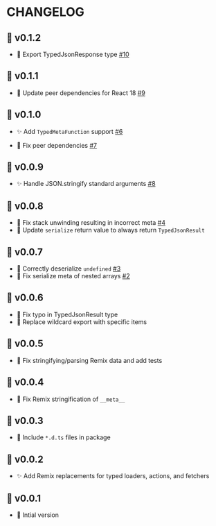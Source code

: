 # CHANGELOG

## 🚀 v0.1.2

- 🔨 Export TypedJsonResponse type [#10](https://github.com/kiliman/remix-typedjson/issues/10)

## 🚀 v0.1.1

- 🔨 Update peer dependencies for React 18 [#9](https://github.com/kiliman/remix-typedjson/pull/9)

## 🚀 v0.1.0

- ✨ Add `TypedMetaFunction` support [#6](https://github.com/kiliman/remix-typedjson/issue/6)

- 🐛 Fix peer dependencies [#7](https://github.com/kiliman/remix-typedjson/issues/7)

## 🚀 v0.0.9

- ✨ Handle JSON.stringify standard arguments [#8](https://github.com/kiliman/remix-typedjson/pull/9)

## 🚀 v0.0.8

- 🐛 Fix stack unwinding resulting in incorrect meta [#4](https://github.com/kiliman/remix-typedjson/issues/4)
- 🔨 Update `serialize` return value to always return `TypedJsonResult`

## 🚀 v0.0.7

- 🐛 Correctly deserialize `undefined` [#3](https://github.com/kiliman/remix-typedjson/pull/3)
- 🐛 Fix serialize meta of nested arrays [#2](https://github.com/kiliman/remix-typedjson/issues/2)

## 🚀 v0.0.6

- 🐛 Fix typo in TypedJsonResult type
- 🔨 Replace wildcard export with specific items

## 🚀 v0.0.5

- 🐛 Fix stringifying/parsing Remix data and add tests

## 🚀 v0.0.4

- 🐛 Fix Remix stringification of `__meta__`

## 🚀 v0.0.3

- 🔨 Include `*.d.ts` files in package

## 🚀 v0.0.2

- ✨ Add Remix replacements for typed loaders, actions, and fetchers

## 🚀 v0.0.1

- 🎉 Intial version
